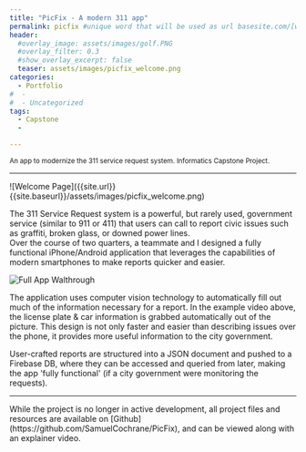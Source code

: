 ```yaml
---
title: "PicFix - A modern 311 app"
permalink: picfix #unique word that will be used as url basesite.com/[word]
header:
  #overlay_image: assets/images/golf.PNG
  #overlay_filter: 0.3
  #show_overlay_excerpt: false
  teaser: assets/images/picfix_welcome.png
categories:
  - Portfolio
#  -
#  - Uncategorized
tags:
  - Capstone
  -

---
```


<small>An app to modernize the 311 service request system. Informatics Capstone Project. </small>

<hr>
![Welcome Page]({{site.url}}{{site.baseurl}}/assets/images/picfix_welcome.png)

The 311 Service Request system is a powerful, but rarely used, government service (similar to 911 or 411) that users can call to report civic issues such as graffiti, broken glass, or downed power lines.
<br>
Over the course of two quarters, a teammate and I designed a fully functional iPhone/Android application that leverages the capabilities of modern
smartphones to make reports quicker and easier.

![Full App Walthrough]({{site.url}}{{site.baseurl}}/assets/images/fullReport.gif)

The application uses computer vision technology to automatically fill out much of the information necessary for a report. In the example video above, the license plate & car information is grabbed automatically out of the picture.
This design is not only faster and easier than describing issues over the phone, it provides more useful information to the city government.

User-crafted reports are structured into a JSON document and pushed to a Firebase DB, where they can be accessed and queried from later, making the app 'fully functional' (if a city government were monitoring the requests).

<hr>
While the project is no longer in active development, all project files and resources are available on [Github](https://github.com/SamuelCochrane/PicFix), and can be viewed along with an explainer video.
